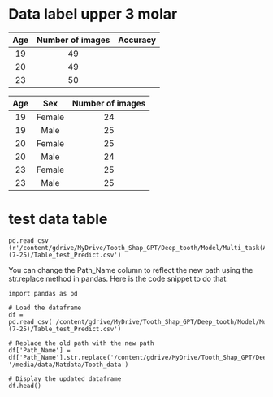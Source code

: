 # Data label upper 3 molar

|   Age   |   Number of images   |   Accuracy  |
|:-------:|:--------------------:|:-----------:|
|  19     |         49           |             |
|  20     |         49           |             |
|  23     |         50           |             |

|   Age   |     Sex       |   Number of images  |
|:-------:|:-------------:|:-------------------:|
|  19     |  Female       |         24          |
|  19     |  Male         |         25          |
|  20     |  Female       |         25          |
|  20     |  Male         |         24          |
|  23     |  Female       |         25          |
|  23     |  Male         |         25          |

# test data table
```
pd.read_csv (r'/content/gdrive/MyDrive/Tooth_Shap_GPT/Deep_tooth/Model/Multi_task(Age)(7-25)/Table_test_Predict.csv')
```

You can change the Path_Name column to reflect the new path using the str.replace method in pandas. Here is the code snippet to do that:

```
import pandas as pd

# Load the dataframe
df = pd.read_csv('/content/gdrive/MyDrive/Tooth_Shap_GPT/Deep_tooth/Model/Multi_task(Age)(7-25)/Table_test_Predict.csv')

# Replace the old path with the new path
df['Path_Name'] = df['Path_Name'].str.replace('/content/gdrive/MyDrive/Tooth_Shap_GPT/Deep_tooth', '/media/data/Natdata/Tooth_data')

# Display the updated dataframe
df.head()
```
